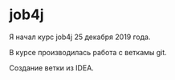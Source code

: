 # job4j
Я начал курс job4j 25 декабря 2019 года.

В курсе производилась работа с веткамы git.

Создание ветки из IDEA.